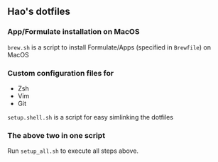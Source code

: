 ## Hao's dotfiles

### App/Formulate installation on MacOS
``brew.sh`` is a script to install Formulate/Apps (specified in ``Brewfile``) on MacOS 

### Custom configuration files for
* Zsh
* Vim
* Git

``setup.shell.sh`` is a script for easy simlinking the dotfiles

### The above two in one script
Run ``setup_all.sh`` to execute all steps above.
